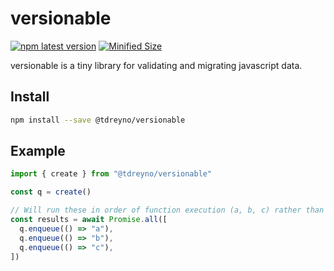 # versionable

[![npm latest version](https://img.shields.io/npm/v/@tdreyno/versionable/latest.svg)](https://www.npmjs.com/package/@tdreyno/versionable)
[![Minified Size](https://badgen.net/bundlephobia/minzip/@tdreyno/versionable)](https://bundlephobia.com/result?p=@tdreyno/versionable)

versionable is a tiny library for validating and migrating javascript data.

## Install

```bash
npm install --save @tdreyno/versionable
```

## Example

```typescript
import { create } from "@tdreyno/versionable"

const q = create()

// Will run these in order of function execution (a, b, c) rather than in parallel.
const results = await Promise.all([
  q.enqueue(() => "a"),
  q.enqueue(() => "b"),
  q.enqueue(() => "c"),
])
```
